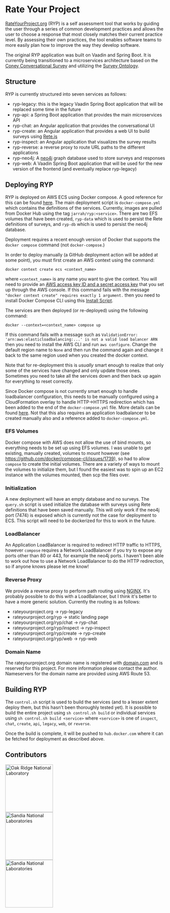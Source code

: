 # Rate Your Project

[RateYourProject.org](https://rateyourproject.org) (RYP) is a self assessment tool that works by guiding the user through a series of common development practices 
and allows the user to choose a response that most closely matches their current practice level. By assessing their own practices, the tool enables software
teams to more easily plan how to improve the way they develop software.

The original RYP application was built on Vaadin and Spring Boot. It is currently being transitioned to a microservices architecture based on the [Coney 
Conversational Survey](https://coney.cefriel.com) and utilizing the [Survey Ontology](https://cefriel.github.io/survey-ontology/docs/index.html).

## Structure

RYP is currently structured into seven services as follows:

- ryp-legacy: this is the legacy Vaadin Spring Boot application that will be replaced some time in the future
- ryp-api: a Spring Boot application that provides the main microservices API
- ryp-chat: an Angular application that provides the conversational UI
- ryp-create: an Angular application that provides a web UI to build surveys using [Rete.js](https://rete.js.org)
- ryp-inspect: an Angular application that visualizes the survey results
- ryp-reverse: a reverse proxy to route URL paths to the different applications
- ryp-neo4j: A [neo4j](https://neo4j.com) graph database used to store surveys and responses
- ryp-web: A Vaadin Spring Boot application that will be used for the new version of the frontend (and eventually replace ryp-legacy)

## Deploying RYP

RYP is deployed on AWS ECS using Docker compose. A good reference for this can be found [here](https://docs.docker.com/cloud/ecs-integration/). 
The main deployment script is `docker-compose.yml` which contains the definitions of the services. Currently, 
images are pulled from Docker Hub using the tag `jarrah/ryp:<service>`. There are two EFS volumes that have been created, `ryp-data` which is used to persist 
the Rete definitions of surveys, and  `ryp-db` which is used to persist the neo4j database.

Deployment requires a recent enough version of Docker that supports the `docker compose` command (not `docker-compose`.)

In order to deploy manually (a GitHub deployment action will be added at some point), you must first create an AWS context using the command:

```
docker context create ecs <context_name>
```

where `<context_name>` is any name you want to give the context. You will need to provide an [AWS access key ID and a secret access key](https://docs.aws.amazon.com/general/latest/gr/aws-sec-cred-types.html#access-keys-and-secret-access-keys)
that you set up through the AWS console. If this command fails with the message ```"docker context create" requires exactly 1 argument.``` then you need to install Docker Compose CLI using this [Install Script](https://github.com/docker/compose-cli/blob/main/INSTALL.md#install-script).

The services are then deployed (or re-deployed) using the following command:

```
docker --context=<context_name> compose up
```

If this command fails with a message such as `ValidationError: 'arn:aws:elasticloadbalancing:...' is not a valid load balancer ARN` then you need to install the AWS CLI and run `aws configure`. Change the default region name to `None` and then run the command again and change it back to the same region used when you created the docker context.

Note that for re-deployment this is *usually* smart enough to realize that only some of the services have changed and only update those ones. Sometimes you need
to take all the services down and then back up again for everything to reset correctly.

Since Docker compose is not currently smart enough to handle loadbalancer configuration, this needs to be manually configured using a CloudFormation overlay 
to handle HTTP->HTTPS redirection which has been added to the end of the `docker-compose.yml` file. More details can be found 
[here](https://techsparx.com/software-development/docker/docker-ecs/load-balancer/https.html). Not that this also requires an application loadbalancer to 
be created manually also and a reference added to `docker-compose.yml`.

### EFS Volumes

Docker compose with AWS does not allow the use of bind mounts, so everything needs to be set up using EFS volumes. I was unable to get existing, manually
created, volumes to mount however (see https://github.com/docker/compose-cli/issues/1739), so had to allow `compose` to create the initial volumes. 
There are a variety of ways to mount the
volumes to initialize them, but I found the easiest was to spin up an EC2 instance with the volumes mounted, then scp the files over.

### Initialization

A new deployment will have an empty database and no surveys. The `query.sh` script is used initialize the database with surveys using Rete definitions that have
been saved manually. This will only work if the neo4j port (7474) is exposed which is currently not the case for deployment to ECS. This script will 
need to be dockerized for this to work in the future.

### LoadBalancer

An Application LoadBalancer is required to redirect HTTP traffic to HTTPS, however `compose` requires a Network LoadBalancer if you try to expose any ports
other than 80 or 443, for example the neo4j ports. I haven't been able to work out how to use a Network LoadBalancer to do the HTTP redirection, so if
anyone knows please let me know!

### Reverse Proxy

We provide a reverse proxy to perform path routing using [NGINX](https://www.nginx.com). It's probably possible to do this with a LoadBalancer, but I think it's 
better to have a more generic solution. Currently the routing is as follows:

- rateyourproject.org -> ryp-legacy
- rateyourproject.org/ryp -> static landing page
- rateyourproject.org/ryp/chat -> ryp-chat
- rateyourproject.org/ryp/inspect -> ryp-inspect
- rateyourproject.org/ryp/create -> ryp-create
- rateyourproject.org/ryp/web -> ryp-web

### Domain Name

The rateyourproject.org domain name is registered with [domain.com](https://domain.com) and is reserved for this project. For more information please contact the
author. Nameservers for the domain name are provided using AWS Route 53.

## Building RYP

The `control.sh` script is used to build the services (and to a lesser extent deploy them, but this hasn't been thoroughly tested yet).  It is possible to build
the entire project using `sh control.sh build` or individual services using `sh control.sh build <service>` where `<service>` is one of `inspect`, `chat`, `create`, `api`, `legacy`, `web`, or `reverse`.

Once the build is complete, it will be pushed to `hub.docker.com` where it can be fetched for deployment as described above.

## Contributors

<a href="https://ornl.gov"><img src="https://www.ornl.gov/themes/custom/ornl/logo.svg" width="150px" alt="Oak Ridge National Laboratory"/></a>
<br>
<a href="https://sandia.gov"><img src="https://upload.wikimedia.org/wikipedia/commons/thumb/3/32/Sandia_National_Laboratories_logo.svg/220px-Sandia_National_Laboratories_logo.svg.png" width="150px" alt="Sandia National Laboratories"/></a>
<br>
<a href="https://uoregon.edu"><img src="https://upload.wikimedia.org/wikipedia/commons/thumb/3/3c/University_of_Oregon_logo.svg/800px-University_of_Oregon_logo.svg.png" width="150px" alt="Sandia National Laboratories"/></a>
